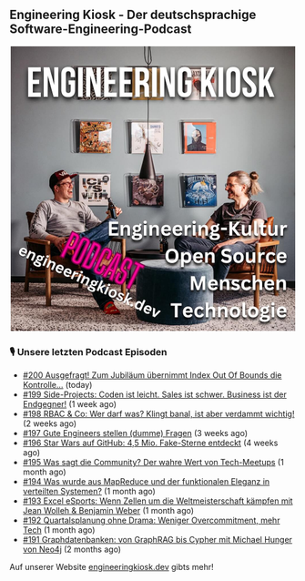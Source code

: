 ## Engineering Kiosk - Der deutschsprachige Software-Engineering-Podcast

<p align="center">
  <img width="500" height="500" src="https://github.com/EngineeringKiosk/.github/blob/main/images/podcast_square.jpg" alt="Engineering Kiosk Podcast" title="Engineering Kiosk Podcast">
</p>

### 🎙️ Unsere letzten Podcast Episoden


- [#200 Ausgefragt! Zum Jubiläum übernimmt Index Out Of Bounds die Kontrolle...](https://engineeringkiosk.dev) (today)
- [#199 Side-Projects: Coden ist leicht. Sales ist schwer. Business ist der Endgegner!](https://engineeringkiosk.dev) (1 week ago)
- [#198 RBAC &amp; Co: Wer darf was? Klingt banal, ist aber verdammt wichtig!](https://engineeringkiosk.dev) (2 weeks ago)
- [#197 Gute Engineers stellen (dumme) Fragen](https://engineeringkiosk.dev) (3 weeks ago)
- [#196 Star Wars auf GitHub: 4,5 Mio. Fake-Sterne entdeckt](https://engineeringkiosk.dev) (4 weeks ago)
- [#195 Was sagt die Community? Der wahre Wert von Tech-Meetups](https://engineeringkiosk.dev) (1 month ago)
- [#194 Was wurde aus MapReduce und der funktionalen Eleganz in verteilten Systemen?](https://engineeringkiosk.dev) (1 month ago)
- [#193 Excel eSports: Wenn Zellen um die Weltmeisterschaft kämpfen mit Jean Wolleh &amp; Benjamin Weber](https://engineeringkiosk.dev) (1 month ago)
- [#192 Quartalsplanung ohne Drama: Weniger Overcommitment, mehr Tech](https://engineeringkiosk.dev) (1 month ago)
- [#191 Graphdatenbanken: von GraphRAG bis Cypher mit Michael Hunger von Neo4j](https://engineeringkiosk.dev) (2 months ago)

Auf unserer Website [engineeringkiosk.dev](https://engineeringkiosk.dev/) gibts mehr!
